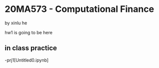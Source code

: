 # 20MA573 - Computational Finance 
by xinlu he 

 hw1 is going to be here
 
 
## in class practice
-prj1[Untitled0.ipynb]
 
